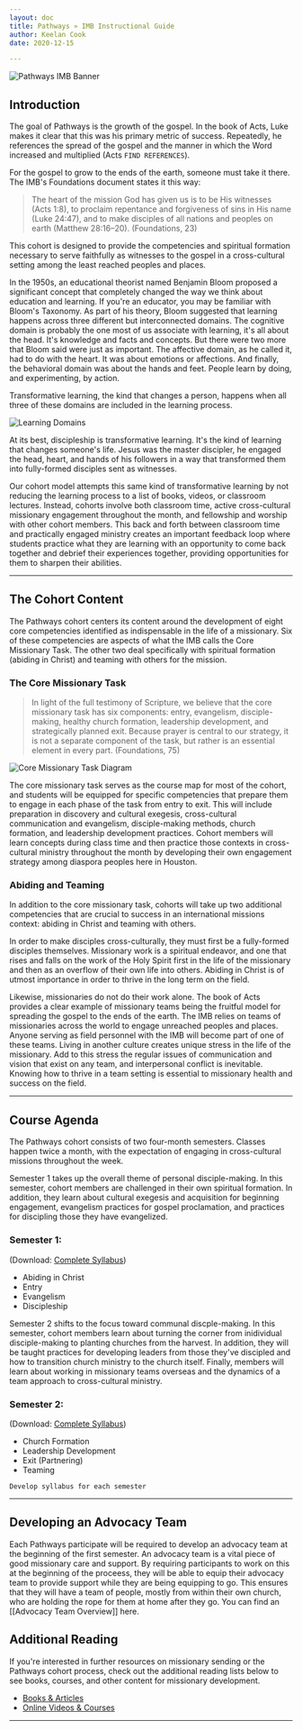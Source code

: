 ```yaml
---
layout: doc
title: Pathways » IMB Instructional Guide
author: Keelan Cook
date: 2020-12-15

---
```


![Pathways IMB Banner](https://i.imgur.com/aeVVD30.png)

## Introduction
The goal of Pathways is the growth of the gospel. In the book of Acts, Luke makes it clear that this was his primary metric of success. Repeatedly, he references the spread of the gospel and the manner in which the Word increased and multiplied (Acts `FIND REFERENCES`). 

For the gospel to grow to the ends of the earth, someone must take it there. The IMB's Foundations document states it this way: 
>The heart of the mission God has given us is to be His witnesses (Acts 1:8), to proclaim repentance and forgiveness of sins in His name (Luke 24:47), and to make disciples of all nations and peoples on earth (Matthew 28:16–20). (Foundations, 23)

This cohort is designed to provide the competencies and spiritual formation necessary to serve faithfully as witnesses to the gospel in a cross-cultural setting among the least reached peoples and places. 

In the 1950s, an educational theorist named Benjamin Bloom proposed a significant concept that completely changed the way we think about education and learning. If you're an educator, you may be familiar with Bloom's Taxonomy. As part of his theory, Bloom suggested that learning happens across three different but interconnected domains. The cognitive domain is probably the one most of us associate with learning, it's all about the head. It's knowledge and facts and concepts. But there were two more that Bloom said were just as important. The affective domain, as he called it, had to do with the heart. It was about emotions or affections. And finally, the behavioral domain was about the hands and feet. People learn by doing, and experimenting, by action.

Transformative learning, the kind that changes a person, happens when all three of these domains are included in the learning process.

![Learning Domains](https://i.imgur.com/Ft2l6cy.png)

At its best, discipleship is transformative learning. It's the kind of learning that changes someone's life. Jesus was the master discipler, he engaged the head, heart, and hands of his followers in a way that transformed them into fully-formed disciples sent as witnesses.

Our cohort model attempts this same kind of transformative learning by not reducing the learning process to a list of books, videos, or classroom lectures. Instead, cohorts involve both classroom time, active cross-cultural missionary engagement throughout the month, and fellowship and worship with other cohort members. This back and forth between classroom time and practically engaged ministry creates an important feedback loop where students practice what they are learning with an opportunity to come back together and debrief their experiences together, providing opportunities for them to sharpen their abilities.

---

## The Cohort Content
The Pathways cohort centers its content around the development of eight core competencies identified as indispensable in the life of a missionary. Six of these competencies are aspects of what the IMB calls the Core Missionary Task. The other two deal specifically with spiritual formation (abiding in Christ) and teaming with others for the mission.

### The Core Missionary Task
>In light of the full testimony of Scripture, we believe that the core missionary task has six components: entry, evangelism, disciple-making, healthy church formation, leadership development, and strategically planned exit. Because prayer is central to our strategy, it is not a separate component of the task, but rather is an essential element in every part. (Foundations, 75)

![Core Missionary Task Diagram](https://i.imgur.com/GfS51fH.png)

The core missionary task serves as the course map for most of the cohort, and students will be equipped for specific competencies that prepare them to engage in each phase of the task from entry to exit. This will include preparation in discovery and cultural exegesis, cross-cultural communication and evangelism, disciple-making methods, church formation, and leadership development practices. Cohort members will learn concepts during class time and then practice those contexts in cross-cultural ministry throughout the month by developing their own engagement strategy among diaspora peoples here in Houston.

### Abiding and Teaming
In addition to the core missionary task, cohorts will take up two additional competencies that are crucial to success in an international missions context: abiding in Christ and teaming with others.

In order to make disciples cross-culturally, they must first be a fully-formed disciples themselves. Missionary work is a spiritual endeavor, and one that rises and falls on the work of the Holy Spirit first in the life of the missionary and then as an overflow of their own life into others. Abiding in Christ is of utmost importance in order to thrive in the long term on the field.

Likewise, missionaries do not do their work alone. The book of Acts provides a clear example of missionary teams being the fruitful model for spreading the gospel to the ends of the earth. The IMB relies on teams of missionaries across the world to engage unreached peoples and places. Anyone serving as field personnel with the IMB will become part of one of these teams. Living in another culture creates unique stress in the life of the missionary. Add to this stress the regular issues of communication and vision that exist on any team, and interpersonal conflict is inevitable. Knowing how to thrive in a team setting is essential to missionary health and success on the field. 

---

## Course Agenda
The Pathways cohort consists of two four-month semesters. Classes happen twice a month, with the expectation of engaging in cross-cultural missions throughout the week.

Semester 1 takes up the overall theme of personal disciple-making. In this semester, cohort members are challenged in their own spiritual formation. In addition, they learn about cultural exegesis and acquisition for beginning engagement, evangelism practices for gospel proclamation, and practices for discipling those they have evangelized.

### Semester 1: 
(Download: [Complete Syllabus](https://DOWNLOAD-LINK-HERE))
* Abiding in Christ
* Entry
* Evangelism
* Discipleship

Semester 2 shifts to the focus toward communal discple-making. In this semester, cohort members learn about turning the corner from inidividual disciple-making to planting churches from the harvest. In addition, they will be taught practices for developing leaders from those they've discipled and how to transition church ministry to the church itself. Finally, members will learn about working in missionary teams overseas and the dynamics of a team approach to cross-cultural ministry.

### Semester 2: 
(Download: [Complete Syllabus](https://DOWNLOAD-LINK-HERE))
* Church Formation
* Leadership Development
* Exit (Partnering)
* Teaming

`Develop syllabus for each semester`

---

## Developing an Advocacy Team
Each Pathways participate will be required to develop an advocacy team at the beginning of the first semester. An advocacy team is a vital piece of good missionary care and support. By requiring participants to work on this at the beginning of the proceess, they will be able to equip their advocacy team to provide support while they are being equipping to go. This ensures that they will have a team of people, mostly from within their own church, who are holding the rope for them at home after they go. You can find an [[Advocacy Team Overview]] here.

## Additional Reading
If you're interested in further resources on missionary sending or the Pathways cohort process, check out the additional reading lists below to see books, courses, and other content for missionary development. 

* [Books & Articles](/docs/pathways-book-list/)
* [Online Videos & Courses](http://VIDEOS-COURSES-LIST)

---
<!--stackedit_data:
eyJoaXN0b3J5IjpbLTg0NTYzNDU5NiwtMTAzMDQ2MDEwMywtMT
kxMjQ5MzM2NSwtMTk5NTk3ODg2NywtMTIyNDc4NDQ4MCw0OTc2
MzM5NzQsLTMyNjgyMDU5Miw5NTA2OTQwNDQsNTk3NDM5Mzg4LC
0xNDMzMjU3NzEwLC0yMDk1NjI2NDA0LDIwOTcyMzM2NTUsMTk0
MzE5ODEwNywtMTQwOTY0MTM0OCw0NjM5Mjc1NjQsLTM3MzQxMD
YwLDE0ODQ1MDU5NTcsLTg0NjcwODczLC0yMTM3NDI3NTUyLC0x
NjU3OTEzMDEwXX0=
-->